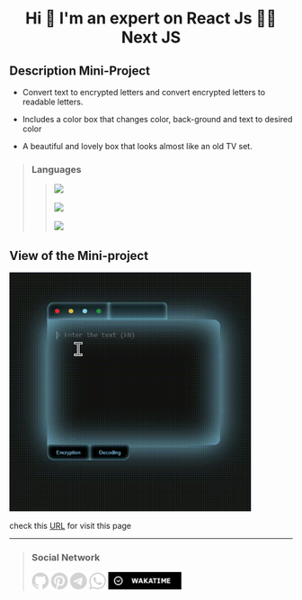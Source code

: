 # <p align="center">Hi 👋 I'm an expert on React Js 👨‍💻 Next JS</p>

## Description Mini-Project
- Convert text to encrypted letters and convert encrypted letters to readable letters.

- Includes a color box that changes color, back-ground and text to desired color

- A beautiful and lovely box that looks almost like an old TV set.

>### Languages
>> ![](https://readme-typing-svg.demolab.com?font=Fira+Code&size=16&duration=1500&pause=5000&color=F77F1A&random=false&width=55&height=25&lines=Html5)
>> 
>> ![](https://readme-typing-svg.demolab.com?font=Fira+Code&size=16&duration=1500&pause=5000&color=5BCAF7&random=false&width=55&height=25&lines=Css3)
>> 
>> ![](https://readme-typing-svg.demolab.com?font=Fira+Code&size=16&duration=1500&pause=5000&color=FAFF09&random=false&width=100&height=25&lines=JavaScript)

## View of the Mini-project

<img src="./Video/text.gif" width="430px"/>

check this [URL](https://khadem-mh.github.io/textEncryption/) for visit this page

___
>### Social Network
> [<img src="Images/github.png" width="30">](https://github.com/khadem-mh)
> [<img src="Images/pintrest.png" width="30">](https://pinterest.com/khadem_mh)
> [<img src="Images/telegram.png" width="30">](https://t.me/mhkhadem)
> [<img src="Images/whatsapp.png" width="30">](https://wa.me/989031335939)
> [<img src="Images/wakatimesvg.png" width="130">](https://wakatime.com/@khadem_mh)
